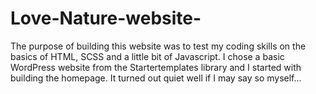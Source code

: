 # Love-Nature-website-

The purpose of building this website was to test my coding skills on the basics of HTML, SCSS and a little bit of Javascript.
I chose a basic WordPress website from the Startertemplates library and I started with building the homepage.
It turned out quiet well if I may say so myself...
